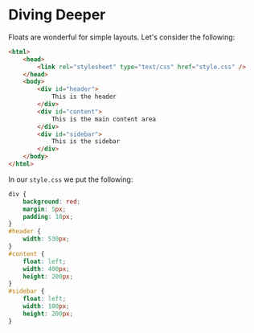 # Diving Deeper

Floats are wonderful for simple layouts. Let's consider the following:

```html
<html>
	<head>
		<link rel="stylesheet" type="text/css" href="style.css" />
	</head>
	<body>
		<div id="header">
			This is the header
		</div>
		<div id="content">
			This is the main content area
		</div>
		<div id="sidebar">
			This is the sidebar
		</div>
	</body>
</html>	
```

In our `style.css` we put the following:

```css
div {
	background: red;
	margin: 5px;
	padding: 10px;
}
#header {
	width: 530px;
}
#content {
	float: left;
	width: 400px;
	height: 200px;
}
#sidebar {
	float: left;
	width: 100px;
	height: 200px;
}
```